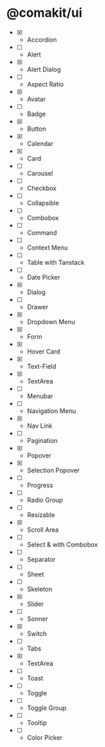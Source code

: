 # @comakit/ui

- [X] - Accordion

- [ ] - Alert

- [X] - Alert Dialog

- [ ] - Aspect Ratio

- [X] - Avatar

- [ ] - Badge

- [X] - Button

- [X] - Calendar

- [X] - Card

- [ ] - Carousel

- [ ] - Checkbox

- [ ] - Collapsible

- [ ] - Combobox

- [ ] - Command

- [ ] - Context Menu

- [ ] - Table with Tanstack

- [ ] - Date Picker

- [X] - Dialog

- [ ] - Drawer

- [X] - Dropdown Menu

- [X] - Form

- [X] - Hover Card

- [X] - Text-Field

- [X] - TextArea

- [ ] - Menubar

- [ ] - Navigation Menu

- [X] - Nav Link

- [ ] - Pagination

- [X] - Popover

- [X] - Selection Popover

- [ ] - Progress

- [ ] - Radio Group

- [ ] - Resizable

- [X] - Scroll Area

- [ ] - Select & with Combobox

- [ ] - Separator

- [ ] - Sheet

- [ ] - Skeleton

- [X] - Slider

- [ ] - Sonner

- [X] - Switch

- [ ] - Tabs

- [X] - TextArea

- [ ] - Toast

- [ ] - Toggle

- [ ] - Toggle Group

- [ ] - Tooltip

- [ ] - Color Picker
